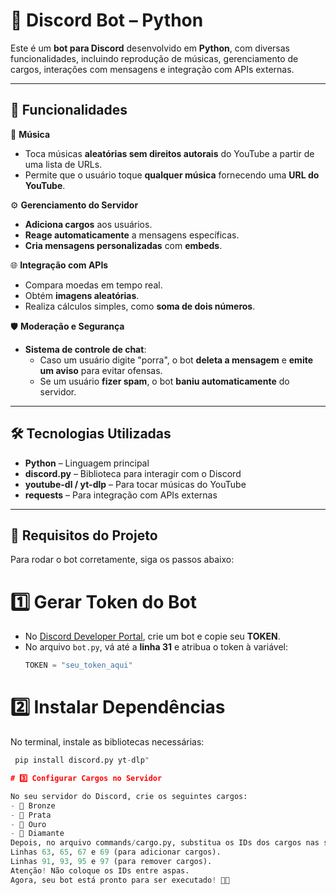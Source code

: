 # 🤖 Discord Bot – Python  

Este é um **bot para Discord** desenvolvido em **Python**, com diversas funcionalidades, incluindo reprodução de músicas, gerenciamento de cargos, interações com mensagens e integração com APIs externas.  

---

## 🚀 Funcionalidades  
🎵 **Música**  
- Toca músicas **aleatórias sem direitos autorais** do YouTube a partir de uma lista de URLs.  
- Permite que o usuário toque **qualquer música** fornecendo uma **URL do YouTube**.  

⚙️ **Gerenciamento do Servidor**  
- **Adiciona cargos** aos usuários.  
- **Reage automaticamente** a mensagens específicas.  
- **Cria mensagens personalizadas** com **embeds**.  

🌐 **Integração com APIs**  
- Compara moedas em tempo real.  
- Obtém **imagens aleatórias**.  
- Realiza cálculos simples, como **soma de dois números**.  

🛡️ **Moderação e Segurança**  
- **Sistema de controle de chat**:  
  - Caso um usuário digite "porra", o bot **deleta a mensagem** e **emite um aviso** para evitar ofensas.  
  - Se um usuário **fizer spam**, o bot **baniu automaticamente** do servidor.  

---

## 🛠️ Tecnologias Utilizadas  
- **Python** – Linguagem principal  
- **discord.py** – Biblioteca para interagir com o Discord  
- **youtube-dl / yt-dlp** – Para tocar músicas do YouTube  
- **requests** – Para integração com APIs externas  

---
## 📌 Requisitos do Projeto  

Para rodar o bot corretamente, siga os passos abaixo:  

# 1️⃣ **Gerar Token do Bot**  
- No [Discord Developer Portal](https://discord.com/developers/applications), crie um bot e copie seu **TOKEN**.  
- No arquivo `bot.py`, vá até a **linha 31** e atribua o token à variável:  
  ```python
  TOKEN = "seu_token_aqui"
  
# 2️⃣ Instalar Dependências

No terminal, instale as bibliotecas necessárias:

 ```python
  pip install discord.py yt-dlp"

# 3️⃣ Configurar Cargos no Servidor

No seu servidor do Discord, crie os seguintes cargos:
- 🥉 Bronze
- 🥈 Prata
- 🥇 Ouro
- 💎 Diamante
Depois, no arquivo commands/cargo.py, substitua os IDs dos cargos nas seguintes linhas:
Linhas 63, 65, 67 e 69 (para adicionar cargos).
Linhas 91, 93, 95 e 97 (para remover cargos).
Atenção! Não coloque os IDs entre aspas.
Agora, seu bot está pronto para ser executado! 🚀🎵

